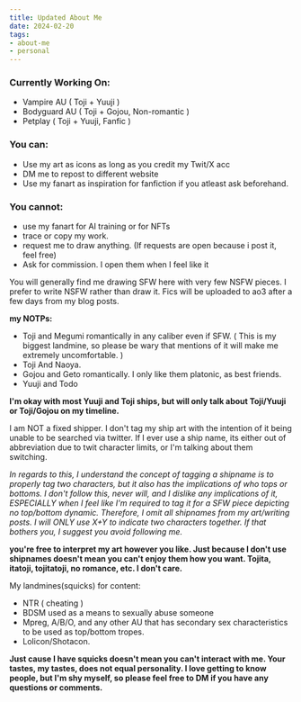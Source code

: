```yaml
---
title: Updated About Me
date: 2024-02-20
tags:
- about-me
- personal
---
```

### Currently Working On: ###
- Vampire AU ( Toji + Yuuji )
- Bodyguard AU ( Toji + Gojou, Non-romantic )
- Petplay ( Toji + Yuuji, Fanfic )

### You can: ###
- Use my art as icons as long as you credit my Twit/X acc
- DM me to repost to different website
- Use my fanart as inspiration for fanfiction if you atleast ask beforehand.
 
### You cannot: ###
- use my fanart for AI training or for NFTs
- trace or copy my work. 
- request me to draw anything. (If requests are open because i post it, feel free)
- Ask for commission. I open them when I feel like it
 
You will generally find me drawing SFW here with very few NSFW pieces. I prefer to write NSFW rather than draw it. Fics will be uploaded to ao3 after a few days from my blog posts.
 
**my NOTPs:**
- Toji and Megumi romantically in any caliber even if SFW. ( This is my biggest landmine, so please be wary that mentions of it will make me extremely uncomfortable. )
- Toji And Naoya.
- Gojou and Geto romantically. I only like them platonic, as best friends. 
- Yuuji and Todo 
 
**I'm okay with most Yuuji and Toji ships, but will only talk about Toji/Yuuji or Toji/Gojou on my timeline.**
 
I am NOT a fixed shipper. I don't tag my ship art with the intention of it being unable to be searched via twitter. If I ever use a ship name, its either out of abbreviation due to twit character limits, or I'm talking about them switching. 
 
*In regards to this, I understand the concept of tagging a shipname is to properly tag two characters, but it also has the implications of who tops or bottoms. I don't follow this, never will, and I dislike any implications of it, ESPECIALLY when I feel like I'm required to tag it for a SFW piece depicting no top/bottom dynamic. Therefore, I omit all shipnames from my art/writing posts. I will ONLY use X+Y to indicate two characters together. If that bothers you, I suggest you avoid following me.*
 
**you're free to interpret my art however you like. Just because I don't use shipnames doesn't mean you can't enjoy them how you want. Tojita, itatoji, tojitatoji, no romance, etc. I don't care.**
 
 
My landmines(squicks) for content:
- NTR ( cheating )
- BDSM used as a means to sexually abuse someone
- Mpreg, A/B/O, and any other AU that has secondary sex characteristics to be used as top/bottom tropes. 
- Lolicon/Shotacon.

**Just cause I have squicks doesn't mean you can't interact with me. Your tastes, my tastes, does not equal personality. I love getting to know people, but I'm shy myself, so please feel free to DM if you have any questions or comments.**
